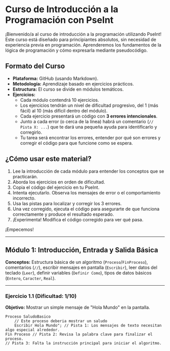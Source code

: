 # Curso de Introducción a la Programación con PseInt

¡Bienvenido/a al curso de introducción a la programación utilizando PseInt! Este curso está diseñado para principiantes absolutos, sin necesidad de experiencia previa en programación. Aprenderemos los fundamentos de la lógica de programación y cómo expresarla mediante pseudocódigo.

## Formato del Curso

*   **Plataforma:** GitHub (usando Markdown).
*   **Metodología:** Aprendizaje basado en ejercicios prácticos.
*   **Estructura:** El curso se divide en módulos temáticos.
*   **Ejercicios:**
    *   Cada módulo contendrá 10 ejercicios.
    *   Los ejercicios tendrán un nivel de dificultad progresivo, del 1 (más fácil) al 10 (más difícil dentro del módulo).
    *   Cada ejercicio presentará un código con **3 errores intencionales**.
    *   Junto a cada error (o cerca de la línea) habrá un comentario (`// Pista X: ...`) que te dará una pequeña ayuda para identificarlo y corregirlo.
    *   Tu tarea será encontrar los errores, entender por qué son errores y corregir el código para que funcione como se espera.

## ¿Cómo usar este material?

1.  Lee la introducción de cada módulo para entender los conceptos que se practicarán.
2.  Aborda los ejercicios en orden de dificultad.
3.  Copia el código del ejercicio en tu PseInt.
4.  Intenta ejecutarlo. Observa los mensajes de error o el comportamiento incorrecto.
5.  Usa las pistas para localizar y corregir los 3 errores.
6.  Una vez corregido, ejecuta el código para asegurarte de que funciona correctamente y produce el resultado esperado.
7.  ¡Experimenta! Modifica el código corregido para ver qué pasa.

¡Empecemos!

---

## Módulo 1: Introducción, Entrada y Salida Básica

**Conceptos:** Estructura básica de un algoritmo (`Proceso`/`FinProceso`), comentarios (`//`), escribir mensajes en pantalla (`Escribir`), leer datos del teclado (`Leer`), definir variables (`Definir Como`), tipos de datos básicos (`Entero`, `Caracter`, `Real`).

---

### Ejercicio 1.1 (Dificultad: 1/10)

**Objetivo:** Mostrar un simple mensaje de "Hola Mundo" en la pantalla.

```Pseint
Proceso SaludoBasico
    // Este proceso deberia mostrar un saludo
    Escribir Hola Mundo"; // Pista 1: Los mensajes de texto necesitan algo especial alrededor.
Fin Proceso // Pista 2: Revisa la palabra clave para finalizar el proceso.
// Pista 3: Falta la instrucción principal para iniciar el algoritmo.
